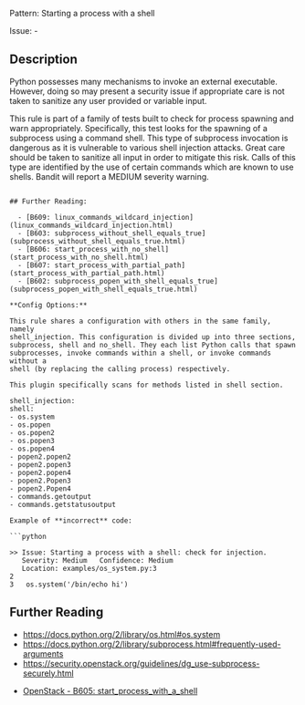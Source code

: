 Pattern: Starting a process with a shell

Issue: -

## Description

Python possesses many mechanisms to invoke an external executable. However,
doing so may present a security issue if appropriate care is not taken to
sanitize any user provided or variable input.

This rule is part of a family of tests built to check for process
spawning and warn appropriately. Specifically, this test looks for the
spawning of a subprocess using a command shell. This type of subprocess
invocation is dangerous as it is vulnerable to various shell injection
attacks. Great care should be taken to sanitize all input in order to mitigate
this risk. Calls of this type are identified by the use of certain commands
which are known to use shells. Bandit will report a MEDIUM severity warning.

```

## Further Reading:

  - [B609: linux_commands_wildcard_injection](linux_commands_wildcard_injection.html)
  - [B603: subprocess_without_shell_equals_true](subprocess_without_shell_equals_true.html)
  - [B606: start_process_with_no_shell](start_process_with_no_shell.html)
  - [B607: start_process_with_partial_path](start_process_with_partial_path.html)
  - [B602: subprocess_popen_with_shell_equals_true](subprocess_popen_with_shell_equals_true.html)

**Config Options:**

This rule shares a configuration with others in the same family, namely
shell_injection. This configuration is divided up into three sections,
subprocess, shell and no_shell. They each list Python calls that spawn
subprocesses, invoke commands within a shell, or invoke commands without a
shell (by replacing the calling process) respectively.

This plugin specifically scans for methods listed in shell section.

shell_injection:
shell:
- os.system
- os.popen
- os.popen2
- os.popen3
- os.popen4
- popen2.popen2
- popen2.popen3
- popen2.popen4
- popen2.Popen3
- popen2.Popen4
- commands.getoutput
- commands.getstatusoutput

Example of **incorrect** code:

```python

>> Issue: Starting a process with a shell: check for injection.
   Severity: Medium   Confidence: Medium
   Location: examples/os_system.py:3
2
3   os.system('/bin/echo hi')

```

## Further Reading

  - <https://docs.python.org/2/library/os.html#os.system>
  - <https://docs.python.org/2/library/subprocess.html#frequently-used-arguments> 
  - <https://security.openstack.org/guidelines/dg_use-subprocess-securely.html>
* [OpenStack - B605: start_process_with_a_shell](https://docs.openstack.org/developer/bandit/plugins/start_process_with_a_shell.html)

